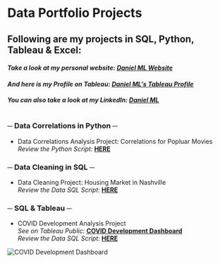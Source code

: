 # Data Portfolio Projects
## Following are my projects in SQL, Python, Tableau & Excel: <br />
#### *Take a look at my personal website: [Daniel ML Website](https://daniel-ml.webflow.io/)* <br /> 
#### *And here is my Profile on Tableau: [Daniel ML's Tableau Profile](https://public.tableau.com/app/profile/daniel.mera.luna/vizzes)* <br /> 
#### *You can also take a look at my LinkedIn: [Daniel ML](https://www.linkedin.com/in/dani-ml/)* <br /> <br />


###  **─  Data Correlations in Python  ─** 
  - Data Correlations Analysis Project: Correlations for Popluar Movies <br />
*Review the Python Script:* **[HERE](https://github.com/dmera/DataPortfolio/blob/main/Movie_Correlation_Project.ipynb)**<br />



###  **─  Data Cleaning in SQL  ─** 
  - Data Cleaning Project: Housing Market in Nashville <br />
*Review the Data SQL Script:* **[HERE](https://github.com/dmera/DataPortfolio/blob/main/Data%20Cleaning%3A%20Housing%20Market%20in%20Nashville)**<br />



###  **─  SQL & Tableau  ─** 
  - COVID Development Analysis Project<br />
*See on Tableau Public:* **[COVID Development Dashboard](https://public.tableau.com/views/CovidDashboard_17126513239640/Dashboard1?:language=en-US&:sid=&:display_count=n&:origin=viz_share_link)**<br />
*Review the Data SQL Script:* **[HERE](https://github.com/dmera/DataPortfolio/blob/main/Covid%20Data%20Project.sql)**<br />

![COVID Development Dashboard](https://github.com/dmera/DataPortfolio/assets/15237744/cd15f0dd-be8c-41a7-ba56-6133bdca857a)
